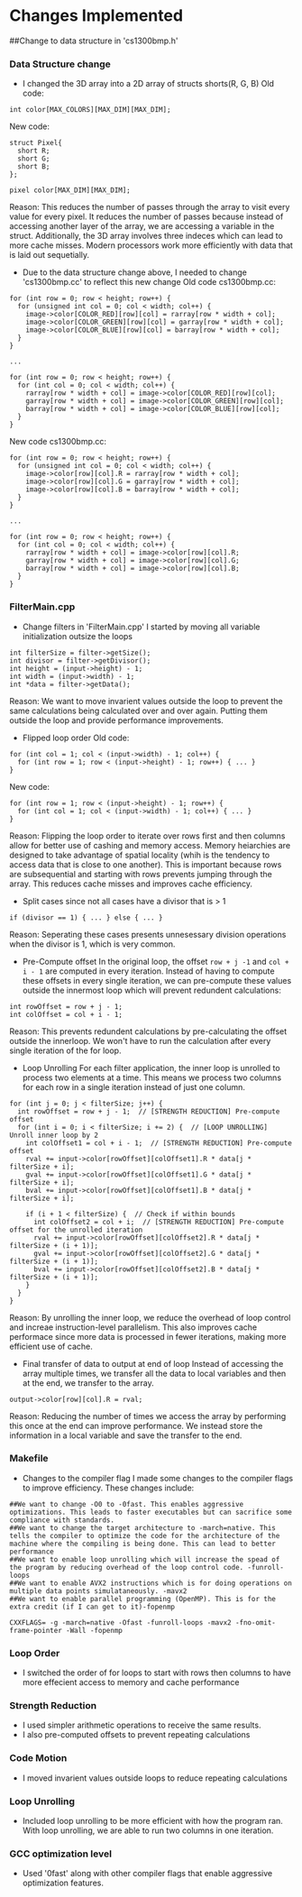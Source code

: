 # Changes Implemented
##Change to data structure in 'cs1300bmp.h'

### Data Structure change
* I changed the 3D array into a 2D array of structs shorts(R, G, B)
Old code: 
```
int color[MAX_COLORS][MAX_DIM][MAX_DIM];
```
New code: 
```
struct Pixel{
  short R;
  short G;
  short B;
};
```
```
pixel color[MAX_DIM][MAX_DIM];
```
Reason: This reduces the number of passes through the array to visit every value for every pixel. It reduces the number of passes because instead of accessing another layer of the array, we are accessing a variable in the struct. Additionally, the 3D array involves three indeces which can lead to more cache misses. Modern processors work more efficiently with data that is laid out sequetially.

* Due to the data structure change above, I needed to change 'cs1300bmp.cc' to reflect this new change
Old code cs1300bmp.cc:
```
for (int row = 0; row < height; row++) {
  for (unsigned int col = 0; col < width; col++) {
    image->color[COLOR_RED][row][col] = rarray[row * width + col];
    image->color[COLOR_GREEN][row][col] = garray[row * width + col];
    image->color[COLOR_BLUE][row][col] = barray[row * width + col];
  }
}

...

for (int row = 0; row < height; row++) {
  for (int col = 0; col < width; col++) {
    rarray[row * width + col] = image->color[COLOR_RED][row][col];
    garray[row * width + col] = image->color[COLOR_GREEN][row][col];
    barray[row * width + col] = image->color[COLOR_BLUE][row][col];
  }
}
```
New code cs1300bmp.cc:
```
for (int row = 0; row < height; row++) {
  for (unsigned int col = 0; col < width; col++) {
    image->color[row][col].R = rarray[row * width + col];
    image->color[row][col].G = garray[row * width + col];
    image->color[row][col].B = barray[row * width + col];
  }
}

...

for (int row = 0; row < height; row++) {
  for (int col = 0; col < width; col++) {
    rarray[row * width + col] = image->color[row][col].R;
    garray[row * width + col] = image->color[row][col].G;
    barray[row * width + col] = image->color[row][col].B;
  }
}
```
### FilterMain.cpp
* Change filters in 'FilterMain.cpp'
I started by moving all variable initialization outsize the loops
```
int filterSize = filter->getSize();
int divisor = filter->getDivisor();
int height = (input->height) - 1;
int width = (input->width) - 1;
int *data = filter->getData();
```
Reason: We want to move invarient values outside the loop to prevent the same calculations being calculated over and over again. Putting them outside the loop and provide performance improvements.
* Flipped loop order
Old code:
```
for (int col = 1; col < (input->width) - 1; col++) {
  for (int row = 1; row < (input->height) - 1; row++) { ... }
}
```
New code:
```
for (int row = 1; row < (input->height) - 1; row++) {  
  for (int col = 1; col < (input->width) - 1; col++) { ... }
}
```
Reason: Flipping the loop order to iterate over rows first and then columns allow for better use of cashing and memory access. Memory heiarchies are designed to take advantage of spatial locality (whih is the tendency to access data that is close to one another). This is important because rows are subsequential and starting with rows prevents jumping through the array. This reduces cache misses and improves cache efficiency.

* Split cases since not all cases have a divisor that is > 1
```
if (divisor == 1) { ... } else { ... }
```
Reason: Seperating these cases presents unnesessary division operations when the divisor is 1, which is very common.

* Pre-Compute offset
In the original loop, the offset `row + j -1` and `col + i - 1` are computed in every iteration. Instead of having to compute these offsets in every single iteration, we can pre-compute these values outside the innermost loop which will prevent redundent calculations:
```
int rowOffset = row + j - 1;
int colOffset = col + i - 1;
```
Reason: This prevents redundent calculations by pre-calculating the offset outside the innerloop. We won't have to run the calculation after every single iteration of the for loop. 

* Loop Unrolling
For each filter application, the inner loop is unrolled to process two elements at a time. This means we process two columns for each row in a single iteration instead of just one column.
```
for (int j = 0; j < filterSize; j++) {
  int rowOffset = row + j - 1;  // [STRENGTH REDUCTION] Pre-compute offset
  for (int i = 0; i < filterSize; i += 2) {  // [LOOP UNROLLING] Unroll inner loop by 2
    int colOffset1 = col + i - 1;  // [STRENGTH REDUCTION] Pre-compute offset
    rval += input->color[rowOffset][colOffset1].R * data[j * filterSize + i];
    gval += input->color[rowOffset][colOffset1].G * data[j * filterSize + i];
    bval += input->color[rowOffset][colOffset1].B * data[j * filterSize + i];

    if (i + 1 < filterSize) {  // Check if within bounds
      int colOffset2 = col + i;  // [STRENGTH REDUCTION] Pre-compute offset for the unrolled iteration
      rval += input->color[rowOffset][colOffset2].R * data[j * filterSize + (i + 1)];
      gval += input->color[rowOffset][colOffset2].G * data[j * filterSize + (i + 1)];
      bval += input->color[rowOffset][colOffset2].B * data[j * filterSize + (i + 1)];
    }
  }
}
```
Reason: By unrolling the inner loop, we reduce the overhead of loop control and increae instruction-level parallelism. This also improves cache performace since more data is processed in fewer iterations, making more efficient use of cache.

* Final transfer of data to output at end of loop
Instead of accessing the array multiple times, we transfer all the data to local variables and then at the end, we transfer to the array.
```
output->color[row][col].R = rval;
```
Reason: Reducing the number of times we access the array by performing this once at the end can improve performance. We instead store the information in a local variable and save the transfer to the end. 

### Makefile
* Changes to the compiler flag
I made some changes to the compiler flags to improve efficiency. These changes include:
```
##We want to change -O0 to -0fast. This enables aggressive optimizations. This leads to faster executables but can sacrifice some compliance with standards.
##We want to change the target architecture to -march=native. This tells the compiler to optimize the code for the architecture of the machine where the compiling is being done. This can lead to better performance
##We want to enable loop unrolling which will increase the spead of the program by reducing overhead of the loop control code. -funroll-loops
##We want to enable AVX2 instructions which is for doing operations on multiple data points simulataneously. -mavx2
##We want to enable parallel programming (OpenMP). This is for the extra credit (if I can get to it)-fopenmp
```
```
CXXFLAGS= -g -march=native -Ofast -funroll-loops -mavx2 -fno-omit-frame-pointer -Wall -fopenmp
```

### Loop Order
* I switched the order of for loops to start with rows then columns to have more effecient access to memory and cache performance

### Strength Reduction
* I used simpler arithmetic operations to receive the same results.
* I also pre-computed offsets to prevent repeating calculations

### Code Motion
* I moved invarient values outside loops to reduce repeating calculations

### Loop Unrolling
* Included loop unrolling to be more efficient with how the program ran. With loop unrolling, we are able to run two columns in one iteration.

### GCC optimization level
* Used '0fast' along with other compiler flags that enable aggressive optimization features.